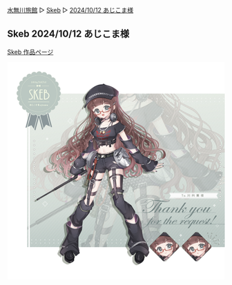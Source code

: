 [水無川旅館](/top) ▷ [Skeb](/skeb) ▷ [2024/10/12 あじこま様](/skeb/2024-10-12)

## Skeb 2024/10/12 あじこま様

[Skeb 作品ページ](https://skeb.jp/@ajicoma/works/39)

<div class="center">
  <img src="/images/skeb/2024-10-12.png" alt="テーリ（あじこま様）">
</div>
